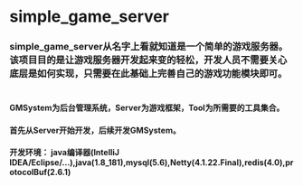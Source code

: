 #  simple_game_server  
### simple_game_server从名字上看就知道是一个简单的游戏服务器。该项目目的是让游戏服务器开发起来变的轻松，开发人员不需要关心底层是如何实现，只需要在此基础上完善自己的游戏功能模块即可。  
#
#### GMSystem为后台管理系统，Server为游戏框架，Tool为所需要的工具集合。
#### 首先从Server开始开发，后续开发GMSystem。

#### 开发环境： java编译器(IntelliJ IDEA/Eclipse/...),java(1.8_181),mysql(5.6),Netty(4.1.22.Final),redis(4.0),protocolBuf(2.6.1)    


